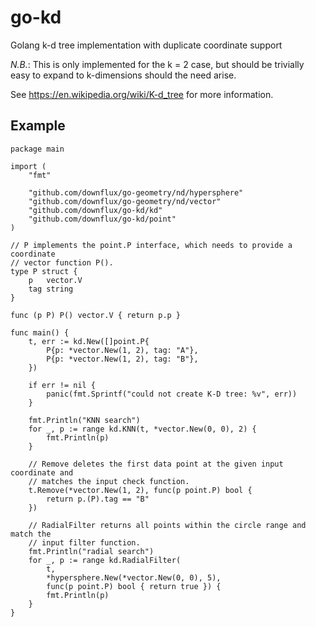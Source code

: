 # go-kd

Golang k-d tree implementation with duplicate coordinate support

*N.B.*: This is only implemented for the k = 2 case, but should be trivially
easy to expand to k-dimensions should the need arise.

See https://en.wikipedia.org/wiki/K-d_tree for more information.

## Example

```golang
package main

import (
	"fmt"

	"github.com/downflux/go-geometry/nd/hypersphere"
	"github.com/downflux/go-geometry/nd/vector"
	"github.com/downflux/go-kd/kd"
	"github.com/downflux/go-kd/point"
)

// P implements the point.P interface, which needs to provide a coordinate
// vector function P().
type P struct {
	p   vector.V
	tag string
}

func (p P) P() vector.V { return p.p }

func main() {
	t, err := kd.New([]point.P{
		P{p: *vector.New(1, 2), tag: "A"},
		P{p: *vector.New(1, 2), tag: "B"},
	})

	if err != nil {
		panic(fmt.Sprintf("could not create K-D tree: %v", err))
	}

	fmt.Println("KNN search")
	for _, p := range kd.KNN(t, *vector.New(0, 0), 2) {
		fmt.Println(p)
	}

	// Remove deletes the first data point at the given input coordinate and
	// matches the input check function.
	t.Remove(*vector.New(1, 2), func(p point.P) bool {
		return p.(P).tag == "B"
	})

	// RadialFilter returns all points within the circle range and match the
	// input filter function.
	fmt.Println("radial search")
	for _, p := range kd.RadialFilter(
		t,
		*hypersphere.New(*vector.New(0, 0), 5),
		func(p point.P) bool { return true }) {
		fmt.Println(p)
	}
}
```
